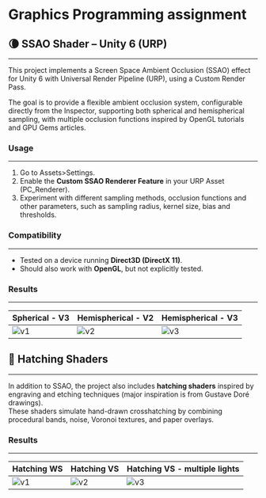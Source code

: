 # Graphics Programming assignment
## 🌘 SSAO Shader – Unity 6 (URP)
---
This project implements a Screen Space Ambient Occlusion (SSAO) effect for Unity 6 with Universal Render Pipeline (URP), using a Custom Render Pass.

The goal is to provide a flexible ambient occlusion system, 
configurable directly from the Inspector, supporting both spherical and hemispherical sampling, with multiple occlusion functions inspired by OpenGL tutorials and GPU Gems articles.
### Usage
---
1. Go to Assets>Settings.
2. Enable the **Custom SSAO Renderer Feature** in your URP Asset (PC_Renderer).
3. Experiment with different sampling methods, occlusion functions and other parameters, such as sampling radius, kernel size, bias and thresholds.

### Compatibility
---
- Tested on a device running **Direct3D (DirectX 11)**. 
- Should also work with **OpenGL**, but not explicitly tested.

### Results
---
| Spherical - V3 | Hemispherical - V2 | Hemispherical - V3 |
|-----------|-----------|-----------|
| ![v1](Docs/SSAO_V3_Spherical.png) | ![v2](Docs/SSAO_V2_Hemispherical.png) | ![v3](Docs/SSAO_V3_Hemispherical.png) |

## 🎨 Hatching Shaders
---
In addition to SSAO, the project also includes **hatching shaders** inspired by engraving and etching techniques (major inspiration is from Gustave Doré drawings).  
These shaders simulate hand-drawn crosshatching by combining procedural bands, noise, Voronoi textures, and paper overlays.
### Results
---
| Hatching WS | Hatching VS | Hatching VS - multiple lights |
|-----------|-----------|-----------|
| ![v1](Docs/Hatching3D_1.png) | ![v2](Docs/Hatching3D_2.png) | ![v3](Docs/Hatching3D_2_1.png) |